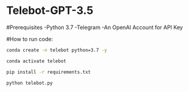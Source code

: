 # Telebot-GPT-3.5

#Prerequisites
-Python 3.7
-Telegram
-An OpenAI Account for API Key

#How to run code:

```bash
conda create -n telebot python=3.7 -y
```

```bash
conda activate telebot
```
```bash
pip install -r requirements.txt
```

```bash
python telebot.py
```